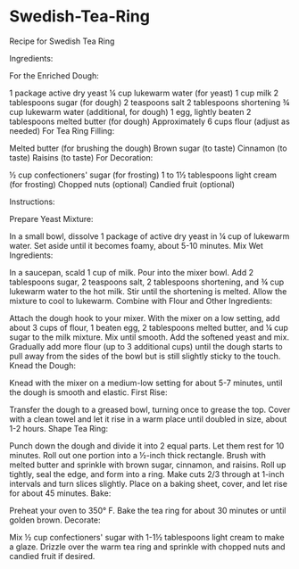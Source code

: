 # Swedish-Tea-Ring
Recipe for Swedish Tea Ring

Ingredients:

For the Enriched Dough:

1 package active dry yeast
¼ cup lukewarm water (for yeast)
1 cup milk
2 tablespoons sugar (for dough)
2 teaspoons salt
2 tablespoons shortening
¾ cup lukewarm water (additional, for dough)
1 egg, lightly beaten
2 tablespoons melted butter (for dough)
Approximately 6 cups flour (adjust as needed)
For Tea Ring Filling:

Melted butter (for brushing the dough)
Brown sugar (to taste)
Cinnamon (to taste)
Raisins (to taste)
For Decoration:

½ cup confectioners' sugar (for frosting)
1 to 1½ tablespoons light cream (for frosting)
Chopped nuts (optional)
Candied fruit (optional)


Instructions:

Prepare Yeast Mixture:

In a small bowl, dissolve 1 package of active dry yeast in ¼ cup of lukewarm water. Set aside until it becomes foamy, about 5-10 minutes.
Mix Wet Ingredients:

In a saucepan, scald 1 cup of milk. Pour into the mixer bowl.
Add 2 tablespoons sugar, 2 teaspoons salt, 2 tablespoons shortening, and ¾ cup lukewarm water to the hot milk. Stir until the shortening is melted. Allow the mixture to cool to lukewarm.
Combine with Flour and Other Ingredients:

Attach the dough hook to your mixer.
With the mixer on a low setting, add about 3 cups of flour, 1 beaten egg, 2 tablespoons melted butter, and ¼ cup sugar to the milk mixture. Mix until smooth.
Add the softened yeast and mix.
Gradually add more flour (up to 3 additional cups) until the dough starts to pull away from the sides of the bowl but is still slightly sticky to the touch.
Knead the Dough:

Knead with the mixer on a medium-low setting for about 5-7 minutes, until the dough is smooth and elastic.
First Rise:

Transfer the dough to a greased bowl, turning once to grease the top.
Cover with a clean towel and let it rise in a warm place until doubled in size, about 1-2 hours.
Shape Tea Ring:

Punch down the dough and divide it into 2 equal parts. Let them rest for 10 minutes.
Roll out one portion into a ½-inch thick rectangle.
Brush with melted butter and sprinkle with brown sugar, cinnamon, and raisins.
Roll up tightly, seal the edge, and form into a ring.
Make cuts 2/3 through at 1-inch intervals and turn slices slightly.
Place on a baking sheet, cover, and let rise for about 45 minutes.
Bake:

Preheat your oven to 350° F.
Bake the tea ring for about 30 minutes or until golden brown.
Decorate:

Mix ½ cup confectioners' sugar with 1-1½ tablespoons light cream to make a glaze.
Drizzle over the warm tea ring and sprinkle with chopped nuts and candied fruit if desired.
